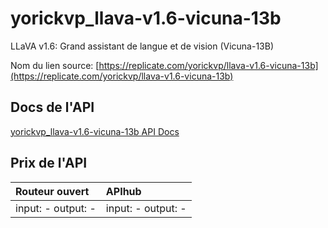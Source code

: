 # yorickvp_llava-v1.6-vicuna-13b

LLaVA v1.6: Grand assistant de langue et de vision (Vicuna-13B)

Nom du lien source: [https://replicate.com/yorickvp/llava-v1.6-vicuna-13b](https://replicate.com/yorickvp/llava-v1.6-vicuna-13b)

## Docs de l'API

[yorickvp_llava-v1.6-vicuna-13b API Docs](../apis/fr/yorickvp_llava-v1.6-vicuna-13b.md)

## Prix de l'API

| Routeur ouvert | APIhub |
|:---|:---|
| input: - output: - | input: - output: - |
